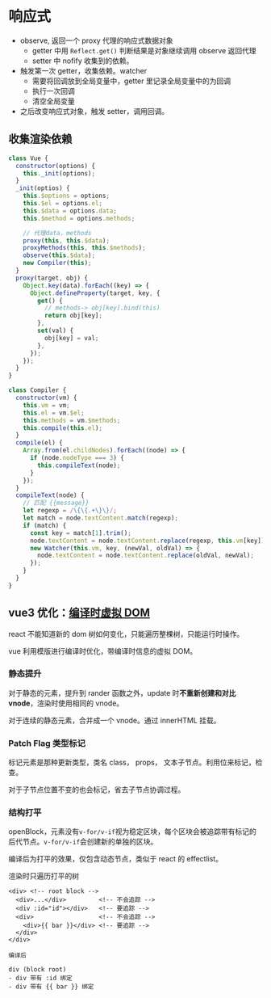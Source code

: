 # 响应式

- observe, 返回一个 proxy 代理的响应式数据对象
  - getter 中用 `Reflect.get()` 判断结果是对象继续调用 observe 返回代理
  - setter 中 nofify 收集到的依赖。
- 触发第一次 getter，收集依赖。watcher
  - 需要将回调放到全局变量中，getter 里记录全局变量中的为回调
  - 执行一次回调
  - 清空全局变量
- 之后改变响应式对象，触发 setter，调用回调。

## 收集渲染依赖

```js
class Vue {
  constructor(options) {
    this._init(options);
  }
  _init(optios) {
    this.$options = options;
    this.$el = options.el;
    this.$data = options.data;
    this.$method = options.methods;

    // 代理data，methods
    proxy(this, this.$data);
    proxyMethods(this, this.$methods);
    observe(this.$data);
    new Compiler(this);
  }
  proxy(target, obj) {
    Object.key(data).forEach((key) => {
      Object.defineProperty(target, key, {
        get() {
          // methods-> obj[key].bind(this)
          return obj[key];
        },
        set(val) {
          obj[key] = val;
        },
      });
    });
  }
}

class Compiler {
  constructor(vm) {
    this.vm = vm;
    this.el = vm.$el;
    this.methods = vm.$methods;
    this.compile(this.el);
  }
  compile(el) {
    Array.from(el.childNodes).forEach((node) => {
      if (node.nodeType === 3) {
        this.compileText(node);
      }
    });
  }
  compileText(node) {
    // 匹配 {{message}}
    let regexp = /\{\{.+\}\}/;
    let match = node.textContent.match(regexp);
    if (match) {
      const key = match[1].trim();
      node.textContent = node.textContent.replace(regexp, this.vm[key]);
      new Watcher(this.vm, key, (newVal, oldVal) => {
        node.textContent = node.textContent.replace(oldVal, newVal);
      });
    }
  }
}
```

## vue3 优化：[编译时虚拟 DOM](https://cn.vuejs.org/guide/extras/rendering-mechanism.html#compiler-informed-virtual-dom)

react 不能知道新的 dom 树如何变化，只能遍历整棵树，只能运行时操作。

vue 利用模版进行编译时优化，带编译时信息的虚拟 DOM。

### 静态提升

对于静态的元素，提升到 rander 函数之外，update 时**不重新创建和对比 vnode**，渲染时使用相同的 vnode。

对于连续的静态元素，合并成一个 vnode。通过 innerHTML 挂载。

### Patch Flag 类型标记

标记元素是那种更新类型，类名 class， props， 文本子节点。利用位来标记，检查。

对于子节点位置不变的也会标记，省去子节点协调过程。

### 结构打平

openBlock，元素没有`v-for/v-if`视为稳定区块，每个区块会被追踪带有标记的后代节点。`v-for/v-if`会创建新的单独的区块。

编译后为打平的效果，仅包含动态节点，类似于 react 的 effectlist。

渲染时只遍历打平的树

```template
<div> <!-- root block -->
  <div>...</div>         <!-- 不会追踪 -->
  <div :id="id"></div>   <!-- 要追踪 -->
  <div>                  <!-- 不会追踪 -->
    <div>{{ bar }}</div> <!-- 要追踪 -->
  </div>
</div>

编译后

div (block root)
- div 带有 :id 绑定
- div 带有 {{ bar }} 绑定
```
